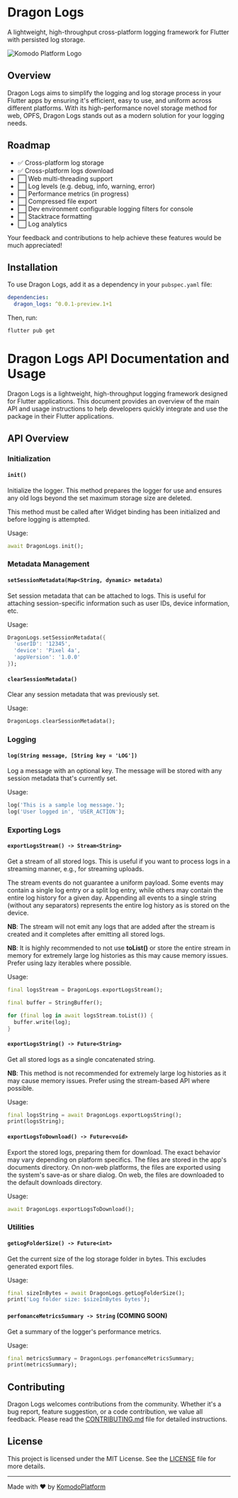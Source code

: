 # Dragon Logs

A lightweight, high-throughput cross-platform logging framework for Flutter with persisted log storage.

![Komodo Platform Logo](https://komodoplatform.com/assets/img/logo-dark.webp)

## Overview

Dragon Logs aims to simplify the logging and log storage process in your Flutter apps by ensuring it's efficient, easy to use, and uniform across different platforms. With its high-performance novel storage method for web, OPFS, Dragon Logs stands out as a modern solution for your logging needs.

## Roadmap

- ✅ Cross-platform log storage
- ✅ Cross-platform logs download
- ⬜ Web multi-threading support
- ⬜ Log levels (e.g. debug, info, warning, error)
- ⬜ Performance metrics (in progress)
- ⬜ Compressed file export
- ⬜ Dev environment configurable logging filters for console
- ⬜ Stacktrace formatting
- ⬜ Log analytics



Your feedback and contributions to help achieve these features would be much appreciated!


## Installation

To use Dragon Logs, add it as a dependency in your `pubspec.yaml` file:

```yaml
dependencies:
  dragon_logs: ^0.0.1-preview.1+1
```

Then, run:

```
flutter pub get
```

# Dragon Logs API Documentation and Usage

Dragon Logs is a lightweight, high-throughput logging framework designed for Flutter applications. This document provides an overview of the main API and usage instructions to help developers quickly integrate and use the package in their Flutter applications.

## API Overview

### Initialization

#### `init()`
Initialize the logger. This method prepares the logger for use and ensures any old logs beyond the set maximum storage size are deleted.

This method must be called after Widget binding has been initialized and before logging is attempted.

Usage:
```dart
await DragonLogs.init();
```

### Metadata Management

#### `setSessionMetadata(Map<String, dynamic> metadata)`
Set session metadata that can be attached to logs. This is useful for attaching session-specific information such as user IDs, device information, etc.

Usage:
```dart
DragonLogs.setSessionMetadata({
  'userID': '12345',
  'device': 'Pixel 4a',
  'appVersion': '1.0.0'
});
```

#### `clearSessionMetadata()`
Clear any session metadata that was previously set.

Usage:
```dart
DragonLogs.clearSessionMetadata();
```

### Logging

#### `log(String message, [String key = 'LOG'])`
Log a message with an optional key. The message will be stored with any session metadata that's currently set.

Usage:
```dart
log('This is a sample log message.');
log('User logged in', 'USER_ACTION');
```

### Exporting Logs

#### `exportLogsStream() -> Stream<String>`
Get a stream of all stored logs. This is useful if you want to process logs in a streaming manner, e.g., for streaming uploads.

The stream events do not guarantee a uniform payload. Some events may contain a single log entry or a split log entry, while others may contain the entire log history for a given day. Appending all events to a single string (without any separators) represents the entire log history as is stored on the device.

**NB**: The stream will not emit any logs that are added after the stream is created and it completes after emitting all stored logs.

**NB**: It is highly recommended to not use **toList()** or store the entire stream in memory for extremely large log histories as this may cause memory issues. Prefer using lazy iterables where possible.


Usage:
```dart
final logsStream = DragonLogs.exportLogsStream();

final buffer = StringBuffer();

for (final log in await logsStream.toList()) {
  buffer.write(log);
}
```

#### `exportLogsString() -> Future<String>`
Get all stored logs as a single concatenated string.

**NB**: This method is not recommended for extremely large log histories as it may cause memory issues. Prefer using the stream-based API where possible.

Usage:
```dart
final logsString = await DragonLogs.exportLogsString();
print(logsString);
```

#### `exportLogsToDownload() -> Future<void>`
Export the stored logs, preparing them for download. The exact behavior may vary depending on platform specifics. The files are stored in the app's documents directory. On non-web platforms, the files are exported using the system's save-as or share dialog. On web, the files are downloaded to the default downloads directory.

Usage:
```dart
await DragonLogs.exportLogsToDownload();
```

### Utilities

#### `getLogFolderSize() -> Future<int>`
Get the current size of the log storage folder in bytes. This excludes generated export files.

Usage:
```dart
final sizeInBytes = await DragonLogs.getLogFolderSize();
print('Log folder size: $sizeInBytes bytes');
```

#### `perfomanceMetricsSummary -> String` (COMING SOON)
Get a summary of the logger's performance metrics.

Usage:
```dart
final metricsSummary = DragonLogs.perfomanceMetricsSummary;
print(metricsSummary);
```

## Contributing

Dragon Logs welcomes contributions from the community. Whether it's a bug report, feature suggestion, or a code contribution, we value all feedback. Please read the [CONTRIBUTING.md](link_to_contributing.md) file for detailed instructions.

## License

This project is licensed under the MIT License. See the [LICENSE](link_to_license_file) file for more details.

---

Made with ❤️ by [KomodoPlatform](https://github.com/KomodoPlatform)